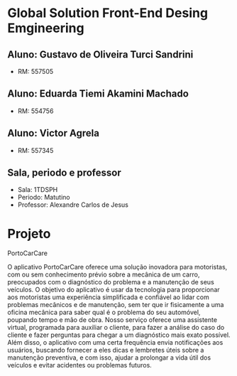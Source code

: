 # Global Solution Front-End Desing Emgineering

## Aluno: Gustavo de Oliveira Turci Sandrini
- RM: 557505
## Aluno: Eduarda Tiemi Akamini Machado
- RM: 554756
## Aluno: Victor Agrela
- RM: 557345
## Sala, periodo e professor
- Sala: 1TDSPH
- Periodo: Matutino
- Professor: Alexandre Carlos de Jesus


# Projeto
PortoCarCare

O aplicativo PortoCarCare oferece uma solução inovadora para motoristas, com ou sem conhecimento prévio sobre a mecânica de um carro, preocupados com o diagnóstico do problema e a manutenção de seus veículos.
O objetivo do aplicativo é usar da tecnologia para proporcionar aos motoristas uma experiência simplificada e confiável ao lidar com problemas mecânicos e de manutenção, sem ter que ir fisicamente a uma oficina mecânica para saber qual é o problema do seu automóvel, poupando tempo e mão de obra. Nosso serviço oferece uma assistente virtual, programada para auxiliar o cliente, para fazer a análise do caso do cliente e fazer perguntas para chegar a um diagnóstico mais exato possível.
Além disso, o aplicativo com uma certa frequência envia notificações aos usuários, buscando fornecer a eles dicas e lembretes úteis sobre a manutenção preventiva, e com isso, ajudar a prolongar a vida útil dos veículos e evitar acidentes ou problemas futuros.

